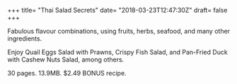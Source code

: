 +++
title= "Thai Salad Secrets"
date= "2018-03-23T12:47:30Z"
draft= false
+++

Fabulous flavour combinations, using fruits, herbs, seafood, and many other ingredients.

Enjoy Quail Eggs Salad with Prawns, Crispy Fish Salad, and Pan-Fried Duck with Cashew Nuts Salad, among others.

30 pages. 13.9MB. $2.49
BONUS recipe.
